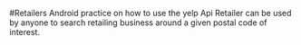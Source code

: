 #Retailers
Android practice on how to use the yelp Api
Retailer can be used by anyone to search retailing business around a given postal code of interest.
